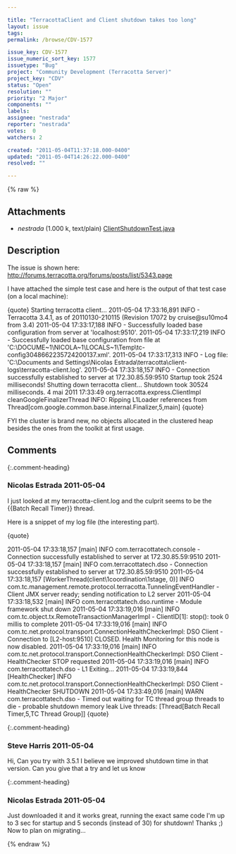 ```yaml
---

title: "TerracottaClient and Client shutdown takes too long"
layout: issue
tags: 
permalink: /browse/CDV-1577

issue_key: CDV-1577
issue_numeric_sort_key: 1577
issuetype: "Bug"
project: "Community Development (Terracotta Server)"
project_key: "CDV"
status: "Open"
resolution: ""
priority: "2 Major"
components: ""
labels: 
assignee: "nestrada"
reporter: "nestrada"
votes:  0
watchers: 2

created: "2011-05-04T11:37:18.000-0400"
updated: "2011-05-04T14:26:22.000-0400"
resolved: ""

---
```




{% raw %}


## Attachments
  
* <em>nestrada</em> (1.000 k, text/plain) [ClientShutdownTest.java](/attachments/CDV/CDV-1577/ClientShutdownTest.java)
  



## Description

<div markdown="1" class="description">

The issue is shown here: http://forums.terracotta.org/forums/posts/list/5343.page

I have attached the simple test case and here is the output of that test case (on a local machine):

{quote}
Starting terracotta client...
2011-05-04 17:33:16,891 INFO - Terracotta 3.4.1, as of 20110130-210115 (Revision 17072 by cruise@su10mo4 from 3.4)
2011-05-04 17:33:17,188 INFO - Successfully loaded base configuration from server at 'localhost:9510'.
2011-05-04 17:33:17,219 INFO - Successfully loaded base configuration from file at 'C:\DOCUME~1\NICOLA~1\LOCALS~1\Temp\tc-config3048662235724200137.xml'.
2011-05-04 17:33:17,313 INFO - Log file: 'C:\Documents and Settings\Nicolas Estrada\terracotta\client-logs\terracotta-client.log'.
2011-05-04 17:33:18,157 INFO - Connection successfully established to server at 172.30.85.59:9510
Startup took 2524 milliseconds!
Shutting down terracotta client...
Shutdown took 30524 milliseconds.
4 mai 2011 17:33:49 org.terracotta.express.ClientImpl cleanGoogleFinalizerThread
INFO: Ripping L1Loader references from Thread[com.google.common.base.internal.Finalizer,5,main]
{quote}

FYI the cluster is brand new, no objects allocated in the clustered heap besides the ones from the toolkit at first usage.

</div>

## Comments


{:.comment-heading}
### **Nicolas Estrada** <span class="date">2011-05-04</span>

<div markdown="1" class="comment">

I just looked at my terracotta-client.log and the culprit seems to be the {{Batch Recall Timer}} thread.

Here is a snippet of my log file (the interesting part).

{quote}

2011-05-04 17:33:18,157 [main] INFO com.terracottatech.console - Connection successfully established to server at 172.30.85.59:9510
2011-05-04 17:33:18,157 [main] INFO com.terracottatech.dso - Connection successfully established to server at 172.30.85.59:9510
2011-05-04 17:33:18,157 [WorkerThread(client\1coordination\1stage, 0)] INFO com.tc.management.remote.protocol.terracotta.TunnelingEventHandler - Client JMX server ready; sending notification to L2 server
2011-05-04 17:33:18,532 [main] INFO com.terracottatech.dso.runtime - Module framework shut down
2011-05-04 17:33:19,016 [main] INFO com.tc.object.tx.RemoteTransactionManagerImpl - ClientID[1]: stop(): took 0 millis to complete
2011-05-04 17:33:19,016 [main] INFO com.tc.net.protocol.transport.ConnectionHealthCheckerImpl: DSO Client - Connection to [L2-host:9510] CLOSED. Health Monitoring for this node is now disabled.
2011-05-04 17:33:19,016 [main] INFO com.tc.net.protocol.transport.ConnectionHealthCheckerImpl: DSO Client - HealthChecker STOP requested
2011-05-04 17:33:19,016 [main] INFO com.terracottatech.dso - L1 Exiting...
2011-05-04 17:33:19,844 [HealthChecker] INFO com.tc.net.protocol.transport.ConnectionHealthCheckerImpl: DSO Client - HealthChecker SHUTDOWN
2011-05-04 17:33:49,016 [main] WARN com.terracottatech.dso - Timed out waiting for TC thread group threads to die - probable shutdown memory leak
Live threads: [Thread[Batch Recall Timer,5,TC Thread Group]]
{quote}

</div>


{:.comment-heading}
### **Steve Harris** <span class="date">2011-05-04</span>

<div markdown="1" class="comment">

Hi, Can you try with 3.5.1 I believe we improved shutdown time in that version. Can you give that a try and let us know

</div>


{:.comment-heading}
### **Nicolas Estrada** <span class="date">2011-05-04</span>

<div markdown="1" class="comment">

Just downloaded it and it works great, running the exact same code I'm up to 3 sec for startup and 5 seconds (instead of 30) for shutdown! Thanks ;) Now to plan on migrating...

</div>



{% endraw %}
